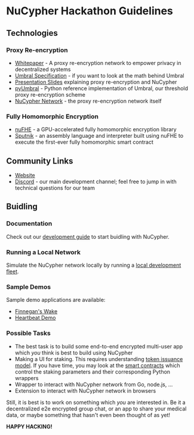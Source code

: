 # NuCypher Hackathon Guidelines

## Technologies

### Proxy Re-encryption
  * [Whitepaper](https://github.com/nucypher/whitepaper/blob/master/whitepaper.pdf) - A proxy re-encryption network to empower privacy in decentralized systems
  * [Umbral Specification](https://github.com/nucypher/umbral-doc/blob/master/umbral-doc.pdf) - if you want to look at the math behind Umbral
  * [Presentation Slides](https://github.com/nucypher/slides/blob/ETHSingapore/slides.pdf) explaining proxy re-encryption and NuCypher
  * [pyUmbral](https://github.com/nucypher/pyUmbral/) - Python reference implementation of Umbral, our threshold proxy re-encryption scheme
  * [NuCypher Network](https://github.com/nucypher/nucypher/) - the proxy re-encryption network itself 
 
### Fully Homomorphic Encryption
  * [nuFHE](https://github.com/nucypher/nufhe/) - a GPU-accelerated fully homomorphic encryption library
  * [Sputnik](https://github.com/nucypher/sputnik/) - an assembly language and interpreter built using nuFHE to execute the first-ever fully homomorphic smart contract


## Community Links
* [Website](https://nucypher.com/)
* [Discord](https://discord.gg/7rmXa3S) - our main development channel; feel free to jump in with technical questions for our team


## Buidling

### Documentation
Check out our [development guide](https://nucypher.readthedocs.io/en/latest/) to start buidling with NuCypher.
 
### Running a Local Network
Simulate the NuCypher network locally by running a [local development fleet](https://nucypher.readthedocs.io/en/latest/demos/local_fleet_demo.html#local-development-fleet-testing). 

### Sample Demos
Sample demo applications are available:
* [Finnegan's Wake](https://nucypher.readthedocs.io/en/latest/demos/finnegans_wake_demo.html)
* [Heartbeat Demo](https://nucypher.readthedocs.io/en/latest/demos/heartbeat_demo.html)

### Possible Tasks
* The best task is to build some end-to-end encrypted multi-user app which _you_ think is best to build using NuCypher
* Making a UI for staking. This requires understanding [token issuance model](https://blog.nucypher.com/nucypher-staking-economics-a7bb56b20716). If you have time, you may look at the [smart contracts](https://github.com/nucypher/nucypher/blob/master/nucypher/blockchain/eth/sol/source/contracts/MinersEscrow.sol) which control the staking parameters and their corresponding Python wrappers
* Wrapper to interact with NuCypher network from Go, node.js, ...
* Extension to interact with NuCypher network in browsers

Still, it is best is to work on something which _you_ are interested in. Be it a decentralized e2e encrypted group 
chat, or an app to share your medical data, or maybe something that hasn't even been thought of as yet!

**HAPPY HACKING!**

